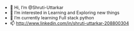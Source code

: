 - 👋 Hi, I’m @Shruti-Uttarkar
- 👀 I’m interested in Learning and Exploring new things
- 🌱 I’m currently learning Full stack python
- 📫 http://www.linkedin.com/in/shruti-uttarkar-208800304

<!---
Shruti-Uttarkar/Shruti-Uttarkar is a ✨ special ✨ repository because its `README.md` (this file) appears on your GitHub profile.
You can click the Preview link to take a look at your changes.
--->
